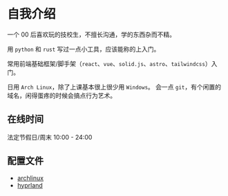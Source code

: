 # 自我介绍

一个 00 后喜欢玩的技校生，不擅长沟通，学的东西杂而不精。

用 `python` 和 `rust` 写过一点小工具，应该能称的上入门。

常用前端基础框架/脚手架（`react`、`vue`、`solid.js`、`astro`、`tailwindcss`）入门。

日用 `Arch Linux`，除了上课基本很上很少用 `Windows`。
会一点 `git`，有个闲置的域名，闲得蛋疼的时候会搞点行为艺术。

## 在线时间

法定节假日/周末 10:00 - 24:00

## 配置文件

- [archlinux](./archlinux/Readme.md)
- [hyprland](./hyprland/Readme.md)
